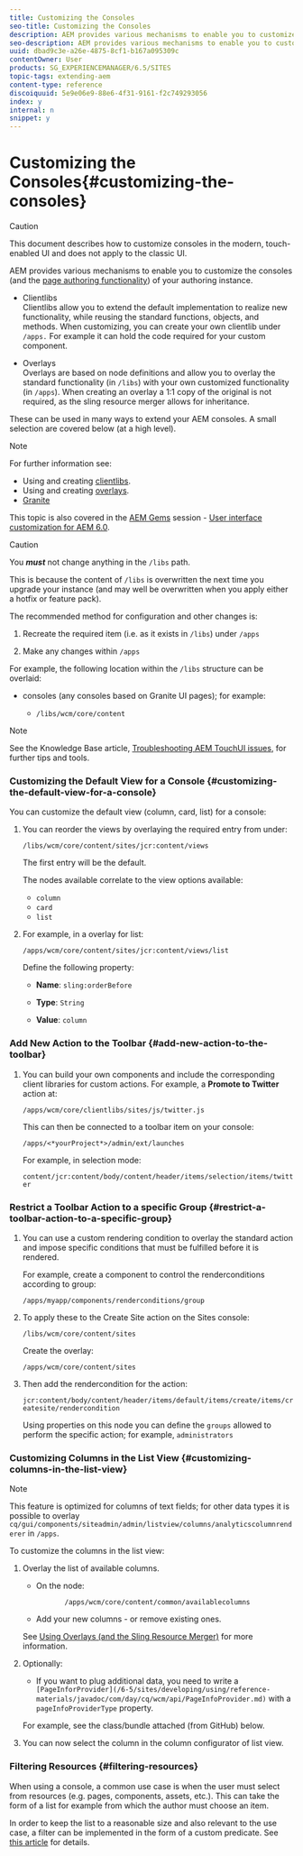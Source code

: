 ```yaml
---
title: Customizing the Consoles
seo-title: Customizing the Consoles
description: AEM provides various mechanisms to enable you to customize the consoles of your authoring instance
seo-description: AEM provides various mechanisms to enable you to customize the consoles of your authoring instance
uuid: dbad9c3e-a26e-4875-8cf1-b167a095309c
contentOwner: User
products: SG_EXPERIENCEMANAGER/6.5/SITES
topic-tags: extending-aem
content-type: reference
discoiquuid: 5e9e06e9-88e6-4f31-9161-f2c749293056
index: y
internal: n
snippet: y
---
```


# Customizing the Consoles{#customizing-the-consoles}

<!--
Comment Type: remark
Last Modified By: Alison Heimoz (aheimoz)
Last Modified Date: 2018-01-18T11:19:42.686-0500
<p>following paragraph also occurs on <a href="http://ec2author.day.com:8080/content/docs/en/aem/6-2/develop/extending/customizing-page-authoring-touch.html">http://ec2author.day.com:8080/content/docs/en/aem/6-2/develop/extending/customizing-page-authoring-touch.html</a> - update one update both</p>
<p>gknob: why not a paragraph reference?</p>
<p>ajh&gt;&gt;&gt; because we decided not to use them in docu.....long story</p>
-->

>[!CAUTION]
>
>This document describes how to customize consoles in the modern, touch-enabled UI and does not apply to the classic UI.

AEM provides various mechanisms to enable you to customize the consoles (and the [page authoring functionality](/6-5/sites/developing/using/customizing-page-authoring-touch.md)) of your authoring instance.

* Clientlibs  
  Clientlibs allow you to extend the default implementation to realize new functionality, while reusing the standard functions, objects, and methods. When customizing, you can create your own clientlib under `/apps.` For example it can hold the code required for your custom component.  

* Overlays  
  Overlays are based on node definitions and allow you to overlay the standard functionality (in `/libs`) with your own customized functionality (in `/apps`). When creating an overlay a 1:1 copy of the original is not required, as the sling resource merger allows for inheritance.

These can be used in many ways to extend your AEM consoles. A small selection are covered below (at a high level).

<!--
Comment Type: remark
Last Modified By: Alison Heimoz (aheimoz)
Last Modified Date: 2018-01-18T11:19:42.787-0500
<p>Title of Gems session is version specific - need to check/revisit/reword for 6.1.<br /> </p>
-->

>[!NOTE]
>
>For further information see:
>
>* Using and creating [clientlibs](../../../../6-5/sites/developing/using/clientlibs.md).
>* Using and creating [overlays](/6-5/sites/developing/using/overlays.md).
>* [Granite](/6-5/sites/developing/using/reference-materials/granite-ui/api/index.md) 
>
>This topic is also covered in the [AEM Gems](http://docs.adobe.com/content/ddc/en/gems.html) session - [User interface customization for AEM 6.0](http://docs.adobe.com/content/ddc/en/gems/user-interface-customization-for-aem-6.html).

>[!CAUTION]
>
>You ***must*** not change anything in the `/libs` path.
>
>This is because the content of `/libs` is overwritten the next time you upgrade your instance (and may well be overwritten when you apply either a hotfix or feature pack).
>
>The recommended method for configuration and other changes is:
>
>1. Recreate the required item (i.e. as it exists in `/libs`) under `/apps`  
>
>1. Make any changes within `/apps`
>

For example, the following location within the `/libs` structure can be overlaid:

* consoles (any consoles based on Granite UI pages); for example:

    * `/libs/wcm/core/content`

<!--
Comment Type: draft

<p>For example, the following locations within the <span class="code">/libs</span> structure can be overlaid:</p>
<ul>
<li>consoles (any consoles based on Granite UI pages); for example:<br />
<ul>
<li><span class="code">/libs/wcm/core/content</span></li>
</ul> </li>
<li>secondary (inner) rails; for example:
<ul>
<li><span class="code">/libs/wcm/core/content/search</span></li>
</ul> </li>
<li>toolbar(s) (dependent on console; for example sites):<br />
<ul>
<li>default<br /> <span class="code">/libs/wcm/core/content/sites/jcr:content/body/content/header/items/default</span></li>
<li>selection mode<br /> <span class="code">/libs/wcm/core/content/sites/jcr:content/body/content/header/items/selection</span></li>
</ul> </li>
<li>help menu options (dependent on console; for example sites):
<ul>
<li><span class="code">/libs/wcm/core/content/sites/jcr:content/body/help</span></li>
</ul> </li>
<li>information shown on the card view (dependent on console; for example sites):
<ul>
<li><span class="code">/libs/wcm/core/content/sites/jcr:content/body/content/content/items/childpages</span></li>
</ul> </li>
</ul>
-->

>[!NOTE]
>
>See the Knowledge Base article, [Troubleshooting AEM TouchUI issues](/kb/troubleshooting-aem-touchui-issues.md), for further tips and tools.

<!--
Comment Type: draft

<h3>Code Samples</h3>
-->

<!--
Comment Type: draft

<p>Various packages have been made available on Github. These provide code samples related to the tasks covered on this page.<br /> </p>
-->

<!--
Comment Type: draft

<h4>aem-admin-extension-new-console</h4>
-->

<!--
Comment Type: draft

<p><span class="code">aem-admin-extension-new-console</span> is a sample package showing how to <a href="#create-a-custom-console">create a new AEM 6 console</a>. This package provides a UI for managing <a href="../../../../6-5/sites/authoring/using/launches.md">Launches</a> and adds a link in the navigation:</p>
-->

<!--
Comment Type: draft

<p>CODE ON GITHUB</p>
<p>You can find the code of this page on GitHub</p>
<ul>
<li><a href="https://github.com/Adobe-Marketing-Cloud/aem-admin-extension-new-console">Open aem-admin-extension-new-console project on GitHub</a></li>
<li>Download the project as <a href="https://github.com/Adobe-Marketing-Cloud/aem-admin-extension-new-console/archive/master.zip">a ZIP file</a></li>
</ul>
-->

<!--
Comment Type: draft

<h4>aem-admin-extension-customize-sites</h4>
-->

<!--
Comment Type: draft

<p><span class="code">aem-admin-extension-customize-sites</span> is a sample package showing how to customize an existing AEM 6 admin console. This package provides updates to Sites administration:</p>
-->

<!--
Comment Type: draft

<p>CODE ON GITHUB</p>
<p>You can find the code of this page on GitHub</p>
<ul>
<li><a href="https://github.com/Adobe-Marketing-Cloud/aem-admin-extension-customize-sites">Open aem-admin-extension-customize-sites project on GitHub</a></li>
<li>Download the project as <a href="https://github.com/Adobe-Marketing-Cloud/aem-admin-extension-customize-sites/archive/master.zip">a ZIP file</a></li>
</ul>
-->

<!--
Comment Type: draft

<h3>Create a Custom Console</h3>
-->

<!--
Comment Type: remark
Last Modified By: Alison Heimoz (aheimoz)
Last Modified Date: 2018-01-18T11:19:43.127-0500
<p>6.2 Review - is this still a good example?</p>
-->

<!--
Comment Type: draft

<ol>
<li><p>You can create a custom console with related actions; for example, Launches at the top level (below Sites).</p>
<draft-comment type="draft">
<img imagerotate="0" src="assets/chlimage_1-3.png" />
</draft-comment><p>This involves:</p>
<ul>
<li>creating the root space definition of your new console<span class="code"></span>; for example:
<ul>
<li><span class="code">/apps/&lt;<i>yourProject</i>&gt;/admin/ext/launches</span></li>
</ul> </li>
<li>this can contain (according to requirements):<br />
<ul>
<li>the corresponding <a href="../../../../6-5/sites/developing/using/clientlibs.md">clientlibs</a> for custom actions and <span class="code">less</span>/<span class="code">css</span> definitions
<ul>
<li><span class="code">/apps/&lt;<i>yourProject</i>&gt;/admin/ext/launches/clientlibs</span></li>
</ul> </li>
<li>components that need to be redefined/adjusted; for example, the breadcrumbs, datasource and the launch
<ul>
<li><span class="code">/apps/&lt;<i>yourProject</i>&gt;/admin/ext/launches/components</span></li>
</ul> </li>
<li>the Granite UI page resource:
<ul>
<li><span class="code">/apps/&lt;<i>yourProject</i>&gt;/admin/ext/launches/content/jcr:content</span><br /> property: <span class="code">sling:resourceType</span></li>
</ul> </li>
<li>the page definition of the console
<ul>
<li><span class="code">/apps/&lt;<i>yourProject</i>&gt;/admin/ext/launches/content/jcr:content/head</span></li>
<li><span class="code">/apps/&lt;<i>yourProject</i>&gt;/admin/ext/launches/content/jcr:content/body</span></li>
</ul> </li>
</ul> </li>
</ul>
<draft-comment type="draft">
<img imagerotate="0" src="assets/chlimage_1-4.png" />
</draft-comment><img imagerotate="0" src="assets/chlimage_1-5.png" /><p>To use the new console (for example in the <a href="#add-new-navigation-option-to-rail">rail for navigation</a>) an ID is used, so that it can be explicitly referenced. The ID is used to connect the console and its navigation definition. The ID is defined in the <span class="code">rail</span> node of the page; for example, for the Sites console: </p>
<ul>
<li>the rail node is:<br /> <span class="code">/libs/wcm/core/content/sites/jcr:content/body/rail</span>
<ul>
<li>here the <span class="code">currentId</span> property is defined:<br /> <span class="code">currentId</span> = <span class="code">cq-sites</span></li>
</ul> </li>
</ul> <p>For the Launches console example:</p>
<ul>
<li>the node is:
<ul>
<li><span class="code">/apps/&lt;<i>yourProject</i>&gt;/admin/ext/launches/content/jcr:content/body/rail </span></li>
</ul> </li>
<li>with the following properties:
<ul>
<li><span class="code">currentId</span> = <span class="code">cq-launches</span></li>
<li><span class="code">sling:resourceType</span> = <span class="code">granite/ui/components/endor/navcolumns</span></li>
<li><span class="code">srcPath</span> = <span class="code">cq/core/content/nav</span></li>
</ul> </li>
</ul> </li>
</ol>
-->

### Customizing the Default View for a Console {#customizing-the-default-view-for-a-console}

You can customize the default view (column, card, list) for a console:

1. You can reorder the views by overlaying the required entry from under:

   `/libs/wcm/core/content/sites/jcr:content/views`

   The first entry will be the default.

   The nodes available correlate to the view options available:

    * `column`
    * `card`
    * `list`

1. For example, in a overlay for list:

   `/apps/wcm/core/content/sites/jcr:content/views/list`

   Define the following property:

    * **Name**: `sling:orderBefore`
    
    * **Type**: `String`  
    
    * **Value**: `column`

<!--
Comment Type: draft

<p><span class="code">aem-admin-extension-customize-sites</span> is a sample package showing how to customize an existing AEM 6 admin console. This package provides updates to Sites administration:</p>
-->

<!--
Comment Type: draft

<p>CODE ON GITHUB</p>
<p>You can find the code of this page on GitHub</p>
<ul>
<li><a href="https://github.com/Adobe-Marketing-Cloud/aem-admin-extension-customize-sites">Open aem-admin-extension-customize-sites project on GitHub</a></li>
<li>Download the project as <a href="https://github.com/Adobe-Marketing-Cloud/aem-admin-extension-customize-sites/archive/master.zip">a ZIP file</a></li>
</ul>
-->

<!--
Comment Type: draft

<h3>Add New Navigation Option to Rail</h3>
-->

<!--
Comment Type: draft

<ol>
<li><p>You can add a navigation entry in the rail (for example, a <a href="#create-a-custom-console">custom console</a> such as Launches). </p> <p>To do this, you create an overlay of:</p> <p style="margin-left: 40px;"><span class="code">/libs/cq/core/content/nav</span></p> <p>In the <span class="code">/apps</span> overlay:</p> <p style="margin-left: 40px;"><span class="code">/apps/cq/core/content/nav</span></p> <p>Create the new nodes and properties: <br /> </p>
<draft-comment type="draft">
<img imagerotate="0" src="assets/chlimage_1-6.png" />
</draft-comment><img imagerotate="0" src="assets/chlimage_1-7.png" />
<ul>
<li>Extend navigation:
<ul>
<li><span class="code">/apps/cq/core/content/nav/launches</span></li>
</ul> </li>
<li>Specify location in the tree:
<ul>
<li>property: <span class="code">sling:orderBefore</span></li>
</ul> </li>
<li>To create the connection, the <span class="code">id</span> property references (i.e. must be the same as) the <span class="code">currentID</span> property <a href="#create-a-custom-console">for the appropriate console</a>:
<ul>
<li>property: <span class="code">id</span></li>
<li>value: same as for your console (e.g. <span class="code">cq-launches</span>)<br /> for example: the same value as the <span class="code">currentId</span> property on:<br /> <span class="code">/apps/&lt;<i>yourProject</i>&gt;/admin/ext/launches/content/jcr:content/body/rail</span><br /> <span class="code"></span></li>
</ul> </li>
</ul> </li>
</ol>
-->

### Add New Action to the Toolbar {#add-new-action-to-the-toolbar}

1. You can build your own components and include the corresponding client libraries for custom actions. For example, a **Promote to Twitter** action at:

   `/apps/wcm/core/clientlibs/sites/js/twitter.js`

   This can then be connected to a toolbar item on your console:

   `/apps/<*yourProject*>/admin/ext/launches`

   For example, in selection mode:

   `content/jcr:content/body/content/header/items/selection/items/twitter`

### Restrict a Toolbar Action to a specific Group {#restrict-a-toolbar-action-to-a-specific-group}

1. You can use a custom rendering condition to overlay the standard action and impose specific conditions that must be fulfilled before it is rendered.

   For example, create a component to control the renderconditions according to group:

   `/apps/myapp/components/renderconditions/group`

1. To apply these to the Create Site action on the Sites console:

   `/libs/wcm/core/content/sites`

   Create the overlay:

   `/apps/wcm/core/content/sites`

1. Then add the rendercondition for the action:

   `jcr:content/body/content/header/items/default/items/create/items/createsite/rendercondition`

   Using properties on this node you can define the `groups` allowed to perform the specific action; for example, `administrators`

<!--
Comment Type: draft

<h3>Renaming a Rail Entry</h3>
-->

<!--
Comment Type: draft

<ol>
<li><p>You can rename a navigation entry in the rail by overriding:</p> <p style="margin-left: 40px;"><span class="code">/libs/cq/core/content/nav/sites/jcr:title</span></p> </li>
<li><p>Depending on how you want to configure your instance, you might want to consider the impact on:</p>
<ul>
<li>The title as used in the toolbar:<br /> <span class="code">/libs/wcm/core/content/sites/jcr:content/body/title/rootTitle</span></li>
<li>The tab title in the window:<br /> <span class="code">/libs/wcm/core/content/sites/jcr:content/jcr:title</span></li>
<li>The entry in the breadcrumbs<br /> <span class="code">/libs/wcm/core/content/sites/jcr:content/body/breadcrumbs/rootTitle</span> </li>
</ul>
<draft-comment color="blue" lastmodifiedby="gknob@adobe.com" lastmodifieddate="2018-01-18T11:19:44.506-0500" prevfirstname="unknown" prevlastname="unknown" type="remark">
<p>Also found this entry - where/how is it used?</p>
<p>/libs/cq/gui/content/common/links/sites/jcr:title - ??? seems to be a left-over</p>
<p>gknob: yes, this one can be ignored.</p>
</draft-comment></li>
</ol>
-->

<!--
Comment Type: draft

<h3>Remove Access to Navigation Option on Rail</h3>
-->

<!--
Comment Type: draft

<ol>
<li><p>You can rename a navigation entry in the rail by overlaying the required entry from under:</p> <p style="margin-left: 40px;"><span class="code">/libs/cq/core/content/nav</span></p> <p>The nodes available correlate to the navigation options in the rail:</p>
<ul>
<li><span class="code">projects</span></li>
<li><span class="code">sites</span></li>
<li><code class="code">assets
<discoiqbr /> </code></li>
<li><span class="code">apps</span></li>
<li><span class="code">forms</span></li>
<li><span class="code">screens</span></li>
<li><span class="code">personalization</span></li>
<li><span class="code">commerce</span></li>
<li><span class="code">tools</span></li>
<li><code class="code">communities
<discoiqbr /> </code></li>
</ul> </li>
<li><p>For example, on a overlay at:</p> <p style="margin-left: 40px;"><span class="code">/apps/cq/core/content/nav/sites</span></p> <p>Define the following property:</p>
<ul>
<li><strong>Name</strong>: <span class="code">sling:hideResource</span></li>
<li><strong>Type</strong>: <span class="code">String</span><br /> </li>
<li><strong>Value</strong>: <span class="code">true</span></li>
</ul> </li>
</ol>
-->

<!--
Comment Type: draft

<p><span class="code">aem-admin-extension-customize-sites</span> is a sample package showing how to customize an existing AEM 6 admin console. This package provides updates to Sites administration:</p>
-->

<!--
Comment Type: draft

<p>CODE ON GITHUB</p>
<p>You can find the code of this page on GitHub</p>
<ul>
<li><a href="https://github.com/Adobe-Marketing-Cloud/aem-admin-extension-new-console">Open aem-admin-extension-new-console project on GitHub</a></li>
<li>Download the project as <a href="https://github.com/Adobe-Marketing-Cloud/aem-admin-extension-new-console/archive/master.zip">a ZIP file</a></li>
</ul>
-->

<!--
Comment Type: draft

<h3>Restrict Access to Navigation Option on Rail</h3>
-->

<!--
Comment Type: draft

<p>You can restrict access to a navigation option using ACLs:<br /> </p>
-->

<!--
Comment Type: draft

<ol>
<li><p>Open the <a href="../../../../6-5/sites/administering/using/security.md">user and/or group management</a> and select the user/group you want to restrict access for.<br /> </p>
<note type="note">
<p>Avoid assigning/restricting permissions on a user-by-user basis. It is <a href="../../../../6-5/sites/administering/using/security.md#best-practices">recommended to use groups</a>.</p>
</note></li>
<li><p>Remove access <a href="../../../../6-5/sites/administering/using/security.md#permissions">permissions</a> to the appropriate node(s) under <span class="code">/libs/cq/core/content/nav/sites</span>. These correlate to the navigation options in the rail:</p>
<ul>
<li><span class="code">projects</span></li>
<li><span class="code">sites</span></li>
<li><code class="code">assets
<discoiqbr /> </code></li>
<li><span class="code">apps</span></li>
<li><span class="code">forms</span></li>
<li><span class="code">screens</span></li>
<li><span class="code">personalization</span></li>
<li><span class="code">commerce</span></li>
<li><span class="code">tools</span></li>
<li><code class="code">communities
<discoiqbr /> </code></li>
</ul> </li>
</ol>
-->

### Customizing Columns in the List View {#customizing-columns-in-the-list-view}

>[!NOTE]
>
>This feature is optimized for columns of text fields; for other data types it is possible to overlay `cq/gui/components/siteadmin/admin/listview/columns/analyticscolumnrenderer` in `/apps`.

<!--
Comment Type: draft

<p>CODE ON GITHUB</p>
<p>You can find the code of this page on GitHub</p>
<ul>
<li><a href="https://github.com/Adobe-Marketing-Cloud/aem-sites-extension-listview-columns">Open aem-sites-extension-listview-columns project on GitHub</a></li>
<li>Download the project as <a href="https://github.com/Adobe-Marketing-Cloud/aem-sites-extension-listview-columns/archive/master.zip">a ZIP file</a></li>
</ul>
-->

To customize the columns in the list view:

1. Overlay the list of available columns.

    * On the node:    
    
      ```    
             /apps/wcm/core/content/common/availablecolumns
      ```    
    
    * Add your new columns - or remove existing ones.

   See [Using Overlays (and the Sling Resource Merger)](/6-5/sites/developing/using/overlays.md) for more information.

1. Optionally:

    * If you want to plug additional data, you need to write a ` [PageInforProvider](/6-5/sites/developing/using/reference-materials/javadoc/com/day/cq/wcm/api/PageInfoProvider.md)` with a   
      `pageInfoProviderType` property.

   For example, see the class/bundle attached (from GitHub) below.

1. You can now select the column in the column configurator of list view.

### Filtering Resources {#filtering-resources}

When using a console, a common use case is when the user must select from resources (e.g. pages, components, assets, etc.). This can take the form of a list for example from which the author must choose an item.

In order to keep the list to a reasonable size and also relevant to the use case, a filter can be implemented in the form of a custom predicate. See [this article](/6-5/sites/developing/using/customizing-page-authoring-touch.md#filtering-resources) for details.
